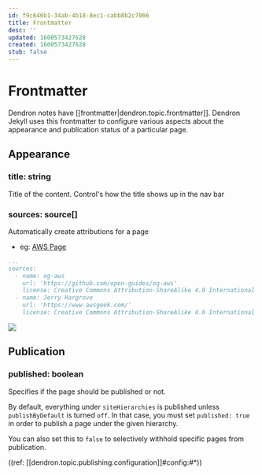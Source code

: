 ```yaml
---
id: f9c646b1-34ab-4b18-8ec1-cabb8b2c7066
title: Frontmatter
desc: ''
updated: 1600573427628
created: 1600573427628
stub: false
---
```


# Frontmatter

Dendron notes have [[frontmatter|dendron.topic.frontmatter]]. Dendron Jekyll uses this frontmatter to configure various aspects about the appearance and publication status of a particular page. 


## Appearance
### title: string

Title of the content. Control's how the title shows up in the nav bar

### sources: source[]

Automatically create attributions for a page

- eg: [AWS Page](https://aws.dendron.so/notes/dynamodb.html#)
```yml
...
sources:
  - name: og-aws
    url: 'https://github.com/open-guides/og-aws'
    license: Creative Commons Attribution-ShareAlike 4.0 International License
  - name: Jerry Hargrove
    url: 'https://www.awsgeek.com/'
    license: Creative Commons Attribution-ShareAlike 4.0 International License
```

![](/assets/images/2020-09-19-20-53-12.png)

## Publication

### published: boolean

Specifies if the page should be published or not. 

By default, everything under `siteHierarchies` is published unless `publishByDefault` is turned `off`. In that case, you must set `published: true` in order to publish a page under the given hierarchy. 

You can also set this to `false` to selectively withhold specific pages from publication. 

((ref: [[dendron.topic.publishing.configuration]]#config:#*))
